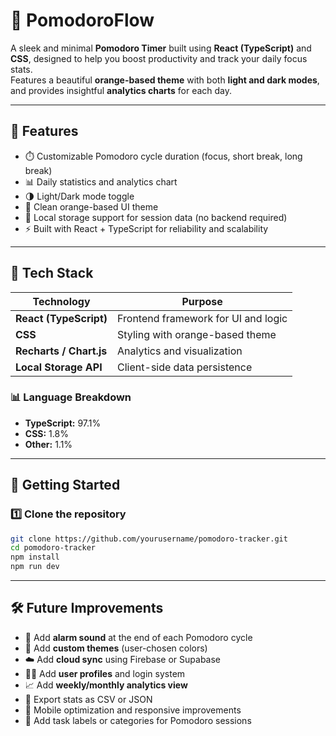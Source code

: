 # 🍊 PomodoroFlow

A sleek and minimal **Pomodoro Timer** built using **React (TypeScript)** and **CSS**, designed to help you boost productivity and track your daily focus stats.  
Features a beautiful **orange-based theme** with both **light and dark modes**, and provides insightful **analytics charts** for each day.

---

## 🌟 Features

- ⏱️ Customizable Pomodoro cycle duration (focus, short break, long break)
- 📊 Daily statistics and analytics chart
- 🌗 Light/Dark mode toggle
- 🎨 Clean orange-based UI theme
- 💾 Local storage support for session data (no backend required)
- ⚡ Built with React + TypeScript for reliability and scalability

---

## 🧩 Tech Stack

| Technology | Purpose |
|-------------|----------|
| **React (TypeScript)** | Frontend framework for UI and logic |
| **CSS** | Styling with orange-based theme |
| **Recharts / Chart.js** | Analytics and visualization |
| **Local Storage API** | Client-side data persistence |

### 📊 Language Breakdown
- **TypeScript:** 97.1%  
- **CSS:** 1.8%  
- **Other:** 1.1%

---

## 🚀 Getting Started

### 1️⃣ Clone the repository
```bash
git clone https://github.com/yourusername/pomodoro-tracker.git
cd pomodoro-tracker
npm install
npm run dev
```
---

## 🛠️ Future Improvements

- 🔔 Add **alarm sound** at the end of each Pomodoro cycle
- 🧘 Add **custom themes** (user-chosen colors)
- ☁️ Add **cloud sync** using Firebase or Supabase
- 🧑‍💻 Add **user profiles** and login system
- 📈 Add **weekly/monthly analytics view**
- 📝 Export stats as CSV or JSON
- 📱 Mobile optimization and responsive improvements
- 🎯 Add task labels or categories for Pomodoro sessions
